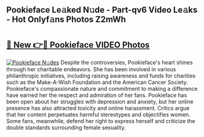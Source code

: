 ## Pookieface Le𝚊ked N𝚞de - Part-qv6 Video Le𝚊ks - Hot Onlyf𝚊ns Photos Z2mWh

# <h2><a href="http://ab99944.deff.icu/?id=Pookieface">🔗 New 👉🔴 Pookieface VIDEO Photos</a></h2>

[![Pookieface N𝚞des](https://i.imgur.com/rIISA9y.gif)](http://ab99944.deff.icu/?id=Pookieface)
Despite the controversies, Pookieface's heart shines through her charitable endeavors. She has been involved in various philanthropic initiatives, including raising awareness and funds for charities such as the Make-A-Wish Foundation and the American Cancer Society. Pookieface's compassionate nature and commitment to making a difference have earned her the respect and admiration of her fans. Pookieface has been open about her struggles with depression and anxiety, but her online presence has also attracted toxicity and online harassment. Critics argue that her content perpetuates harmful stereotypes and objectifies women. Some fans, meanwhile, defend her right to express herself and criticize the double standards surrounding female sexuality.
